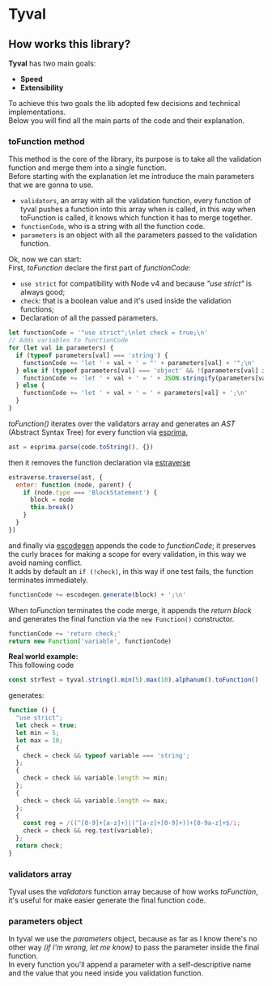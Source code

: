 # Tyval

## How works this library?
**Tyval** has two main goals:
- **Speed**
- **Extensibility**

To achieve this two goals the lib adopted few decisions and technical implementations.  
Below you will find all the main parts of the code and their explanation.

### **toFunction** method
This method is the core of the library, its purpose is to take all the validation function and merge them into a single function.  
Before starting with the explanation let me introduce the main parameters that we are gonna to use.
- `validators`, an array with all the validation function, every function of tyval pushes a function into this array when is called, in this way when toFunction is called, it knows which function it has to merge together.  
- `functionCode`, who is a string with all the function code.  
- `parameters` is an object with all the parameters passed to the validation function.

Ok, now we can start:  
First, *toFunction* declare the first part of *functionCode*:
- `use strict` for compatibility with Node v4 and because *"use strict"* is always good;
- `check`: that is a boolean value and it's used inside the validation functions;
- Declaration of all the passed parameters.

```javascript
let functionCode = '"use strict";\nlet check = true;\n'
// Adds variables to functionCode
for (let val in parameters) {
  if (typeof parameters[val] === 'string') {
    functionCode += 'let ' + val + ' = "' + parameters[val] + '";\n'
  } else if (typeof parameters[val] === 'object' && !(parameters[val] instanceof RegExp)) {
    functionCode += 'let ' + val + ' = ' + JSON.stringify(parameters[val]) + ';\n'
  } else {
    functionCode += 'let ' + val + ' = ' + parameters[val] + ';\n'
  }
}
```

*toFunction()* iterates over the validators array and generates an *AST* (Abstract Syntax Tree) for every function via [esprima](http://esprima.org/),
```javascript
ast = esprima.parse(code.toString(), {})
```
then it removes the function declaration via [estraverse](https://github.com/estools/estraverse)
```javascript
estraverse.traverse(ast, {
  enter: function (node, parent) {
    if (node.type === 'BlockStatement') {
      block = node
      this.break()
    }
  }
})
```
and finally via [escodegen](https://github.com/estools/escodegen) appends the code to *functionCode*; it preserves the curly braces for making a scope for every validation, in this way we avoid naming conflict.  
It adds by default an `if (!check)`, in this way if one test fails, the function terminates immediately.
```javascript
functionCode += escodegen.generate(block) + ';\n'
```
When *toFunction* terminates the code merge, it appends the *return block* and generates the final function via the `new Function()` constructor.
```javascript
functionCode += 'return check;'
return new Function('variable', functionCode)
```
**Real world example:**  
This following code
```javascript
const strTest = tyval.string().min(5).max(10).alphanum().toFunction()
```
generates:
```javascript
function () {
  "use strict";
  let check = true;
  let min = 5;
  let max = 10;
  {
    check = check && typeof variable === 'string';
  };
  {
    check = check && variable.length >= min;
  };
  {
    check = check && variable.length <= max;
  };
  {
    const reg = /((^[0-9]+[a-z]+)|(^[a-z]+[0-9]+))+[0-9a-z]+$/i;
    check = check && reg.test(variable);
  };
  return check;
}
```
### **validators** array
Tyval uses the *validators* function array because of how works *toFunction*, it's useful for make easier generate the final function code.

### **parameters** object
In tyval we use the *parameters* object, because as far as I know there's no other way *(if I'm wrong, let me know)* to pass the parameter inside the final function.  
In every function you'll append a parameter with a self-descriptive name and the value that you need inside you validation function.
